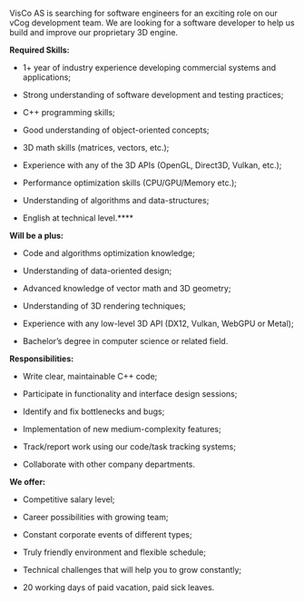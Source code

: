 VisCo AS is searching for software engineers for an exciting role on our vCog
development team. We are looking for a software developer to help us build and
improve our proprietary 3D engine.

**Required Skills:**

  * 1+ year of industry experience developing commercial systems and applications; 

  * Strong understanding of software development and testing practices; 

  * C++ programming skills; 

  * Good understanding of object-oriented concepts; 

  * 3D math skills (matrices, vectors, etc.); 

  * Experience with any of the 3D APIs (OpenGL, Direct3D, Vulkan, etc.); 

  * Performance optimization skills (CPU/GPU/Memory etc.); 

  * Understanding of algorithms and data-structures; 

  * English at technical level.****

**Will be a plus:**

  * Code and algorithms optimization knowledge; 

  * Understanding of data-oriented design; 

  * Advanced knowledge of vector math and 3D geometry; 

  * Understanding of 3D rendering techniques; 

  * Experience with any low-level 3D API (DX12, Vulkan, WebGPU or Metal); 

  * Bachelor’s degree in computer science or related field. 

**Responsibilities:**

  * Write clear, maintainable C++ code; 

  * Participate in functionality and interface design sessions; 

  * Identify and fix bottlenecks and bugs; 

  * Implementation of new medium-complexity features; 

  * Track/report work using our code/task tracking systems; 

  * Collaborate with other company departments. 

**We offer:**

  * Competitive salary level; 

  * Career possibilities with growing team; 

  * Constant corporate events of different types; 

  * Truly friendly environment and flexible schedule; 

  * Technical challenges that will help you to grow constantly; 

  * 20 working days of paid vacation, paid sick leaves.